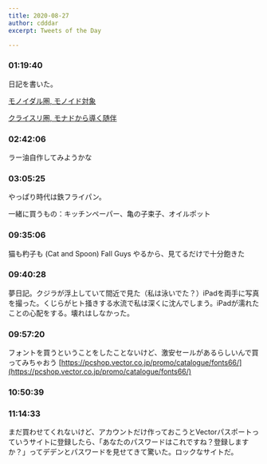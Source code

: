 ```yaml
---
title: 2020-08-27
author: cdddar
excerpt: Tweets of the Day

---
```


### 01:19:40

日記を書いた。

[モノイダル圏, モノイド対象](https://cympfh.cc/aiura/monoid-objects)

[クライスリ圏, モナドから導く随伴](https://cympfh.cc/aiura/kleisli-category)

### 02:42:06

ラー油自作してみようかな

### 03:05:25

やっぱり時代は鉄フライパン。

一緒に買うもの：キッチンペーパー、亀の子束子、オイルポット

### 09:35:06

猫も杓子も (Cat and Spoon) Fall Guys やるから、見てるだけで十分飽きた

### 09:40:28

夢日記。クジラが浮上していて間近で見た（私は泳いでた？）iPadを両手に写真を撮った。くじらがヒト掻きする水流で私は深くに沈んでしまう。iPadが濡れたことの心配をする。壊れはしなかった。

### 09:57:20

フォントを買うということをしたことないけど、激安セールがあるらしいんで買ってみちゃおう
[https://pcshop.vector.co.jp/promo/catalogue/fonts66/](https://pcshop.vector.co.jp/promo/catalogue/fonts66/)

### 10:50:39

<blockquote class="twitter-tweet"><p lang="ja" dir="ltr"></p><a href="https://twitter.com/hatopopoko/status/1297880614603874306?ref_src=twsrc%5Etfw"></a></blockquote><script async src="https://platform.twitter.com/widgets.js" charset="utf-8"></script>

### 11:14:33

まだ買わせてくれないけど、アカウントだけ作っておこうとVectorパスポートっていうサイトに登録したら、「あなたのパスワードはこれですね？登録しますか？」ってデデンとパスワードを見せてきて驚いた。ロックなサイトだ。
